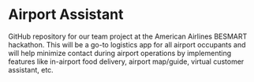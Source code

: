 # Airport Assistant
GitHub repository for our team project at the American Airlines BESMART hackathon. This will be a go-to logistics app for all airport occupants and will help minimize contact during airport operations by implementing features like in-airport food delivery, airport map/guide, virtual customer assistant, etc.
